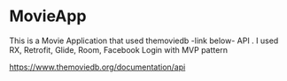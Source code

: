 # MovieApp
This is a Movie Application that used themoviedb -link below- API . I used RX, Retrofit, Glide, Room, Facebook Login with MVP pattern

https://www.themoviedb.org/documentation/api
